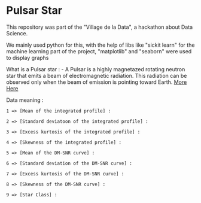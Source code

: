 # Pulsar Star

This repository was part of the "Village de la Data", a hackathon about Data Science.

We mainly used python for this, with the help of libs like "sickit learn" for the machine learning part of the project, "matplotlib" and "seaborn" were used to display graphs

What is a Pulsar star :
    - A Pulsar is a highly magnetazed rotating neutron star that emits a beam of electromagnetic radiation. This radiation can be observed only when the beam of emission is pointing toward Earth. [More Here](https://en.wikipedia.org/wiki/Pulsar)

Data meaning :

    1 => [Mean of the integrated profile] :

    2 => [Standard deviatoon of the integrated profile] :

    3 => [Excess kurtosis of the integrated profile] :

    4 => [Skewness of the integrated profile] :

    5 => [Mean of the DM-SNR curve] :

    6 => [Standard deviation of the DM-SNR curve] :

    7 => [Excess kurtosis of the DM-SNR curve] :

    8 => [Skewness of the DM-SNR curve] :

    9 => [Star Class] :